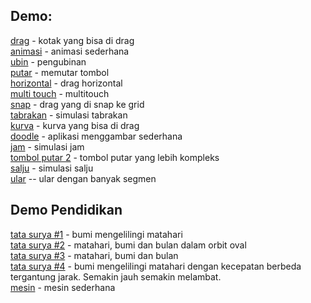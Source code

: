 ## Demo:

<a href="https://forkhub.github.io/blitz_edu/demo/drag.html">drag</a> - kotak yang bisa di drag    
<a href="https://forkhub.github.io/blitz_edu/demo/expl.html">animasi</a> - animasi sederhana  
<a href="https://forkhub.github.io/blitz_edu/demo/tile.html">ubin</a> - pengubinan  
<a href="https://forkhub.github.io/blitz_edu/demo/knob02.html">putar</a> - memutar tombol  
<a href="https://forkhub.github.io/blitz_edu/demo/dasar_hor.html">horizontal</a> - drag horizontal  
<a href="https://forkhub.github.io/blitz_edu/demo/dasar_multiple.html">multi touch</a>  - multitouch  
<a href="https://forkhub.github.io/blitz_edu/demo/dasar_snap.html">snap</a>  - drag yang di snap ke grid  
[tabrakan](https://forkhub.github.io/blitz_edu/demo/collision.html) - simulasi tabrakan  
[kurva](https://forkhub.github.io/blitz_edu/demo/cth_curva.html) - kurva yang bisa di drag   
[doodle](https://forkhub.github.io/blitz_edu/demo/doodle.html) - aplikasi menggambar sederhana  
[jam](https://forkhub.github.io/blitz_edu/demo/jam.html) - simulasi jam    
[tombol putar 2](https://forkhub.github.io/blitz_edu/demo/knob.html) - tombol putar yang lebih kompleks  
[salju](https://forkhub.github.io/blitz_edu/demo/salju.html) - simulasi salju  
[ular](https://forkhub.github.io/blitz_edu/demo/ular.html) -- ular dengan banyak segmen

## Demo Pendidikan
[tata surya #1](https://forkhub.github.io/blitz_edu/demo/orbit.html) - bumi mengelilingi matahari  
[tata surya #2](https://forkhub.github.io/blitz_edu/demo/orbit_oval.html) - matahari, bumi dan bulan dalam orbit oval  
[tata surya #3](https://forkhub.github.io/blitz_edu/demo/orbit_mbb.html) - matahari, bumi dan bulan  
[tata surya #4](https://forkhub.github.io/blitz_edu/demo/orbit_04.html) - bumi mengelilingi matahari dengan kecepatan berbeda tergantung jarak. Semakin jauh semakin melambat.  
[mesin](https://forkhub.github.io/blitz_edu/demo/mesin.html) - mesin sederhana



